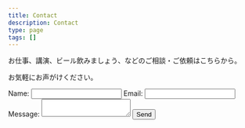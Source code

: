 ```yaml
---
title: Contact
description: Contact
type: page
tags: []
---
```


お仕事、講演、ビール飲みましょう、などのご相談・ご依頼はこちらから。

お気軽にお声がけください。

<form id="contact" action="https://formspree.io/info@permsproject.com" method="POST">
  <label for="contact-name">
    <span>Name:</span>
    <input id="contact-name" type="text" name="name" />
  </label>
  <label for="contact-email">
    <span>Email:</span>
    <input id="contact-email" type="email" name="email" />
  </label>
  <label for="contact-message">
    <span>Message:</span>
    <textarea id="contact-message" name="message" ></textarea>
  </label>
  <input id="contact-submit" type="submit" value="Send" />
</form>
